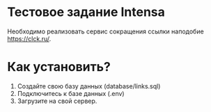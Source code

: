# Тестовое задание Intensa

Необходимо реализовать сервис сокращения ссылки наподобие https://clck.ru/.

# Как установить?

1. Создайте свою базу данных (database/links.sql)
2. Подключитесь к базе данных (.env)
3. Загрузите на свой сервер.
